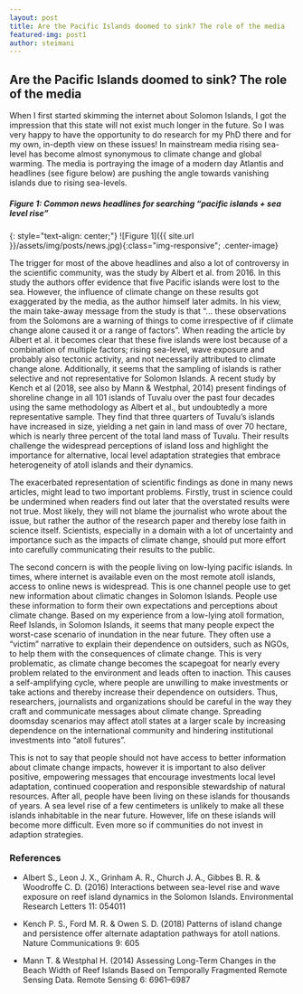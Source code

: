 ```yaml
---
layout: post
title: Are the Pacific Islands doomed to sink? The role of the media
featured-img: post1
author: steimani
---
```


## Are the Pacific Islands doomed to sink? The role of the media

When I first started skimming the internet about Solomon Islands, I got the impression that this state will not exist much longer in the future. So I was very happy to have the opportunity to do research for my PhD there and for my own, in-depth view on these issues!
In mainstream media rising sea-level has become almost synonymous to climate change and global warming. The media is portraying the image of a modern day Atlantis and headlines (see figure below) are pushing the angle towards vanishing islands due to rising sea-levels.

##### Figure 1: Common news headlines for searching “pacific islands + sea level rise”
{: style="text-align: center;"}
![Figure 1]({{ site.url }}/assets/img/posts/news.jpg){:class="img-responsive"; .center-image}

The trigger for most of the above headlines and also a lot of controversy in the scientific community, was the study by Albert et al. from 2016. In this study the authors offer evidence that five Pacific islands were lost to the sea. However, the influence of climate change on these results got exaggerated by the media, as the author himself later admits. In his view, the main take-away message from the study is that “... these observations from the Solomons are a warning of things to come irrespective of if climate change alone caused it or a range of factors”. When reading the article by Albert et al. it becomes clear that these five islands were lost because of a combination of multiple factors; rising sea-level, wave exposure and probably also tectonic activity, and not necessarily attributed to climate change alone. Additionally, it seems that the sampling of islands is rather selective and not representative for Solomon Islands. A recent study by Kench et al (2018, see also by Mann & Westphal, 2014) present findings of shoreline change in all 101 islands of Tuvalu over the past four decades using the same methodology as Albert et al., but undoubtedly a more representative sample. They find that three quarters of Tuvalu’s islands have increased in size, yielding a net gain in land mass of over 70 hectare, which is nearly three percent of the total land mass of Tuvalu. Their results challenge the widespread perceptions of island loss and highlight the importance for alternative, local level adaptation strategies that embrace heterogeneity of atoll islands and their dynamics.

The exacerbated representation of scientific findings as done in many news articles, might lead to two important problems. Firstly, trust in science could be undermined when readers find out later that the overstated results were not true. Most likely, they will not blame the journalist who wrote about the issue, but rather the author of the research paper and thereby lose faith in science itself. Scientists, especially in a domain with a lot of uncertainty and importance such as the impacts of climate change, should put more effort into carefully communicating their results to the public. 

The second concern is with the people living on low-lying pacific islands. In times, where internet is available even on the most remote atoll islands, access to online news is widespread. This is one channel people use to get new information about climatic changes in Solomon Islands.  People use these information to form their own expectations and perceptions about climate change. Based on my experience from a low-lying atoll formation, Reef Islands, in Solomon Islands, it seems that many people expect the worst-case scenario of inundation in the near future. They often use a “victim” narrative to explain their dependence on outsiders, such as NGOs, to help them with the consequences of climate change. This is very problematic, as climate change becomes the scapegoat for nearly every problem related to the environment and leads often to inaction. This causes a self-amplifying cycle, where people are unwilling to make investments or take actions and thereby increase their dependence on outsiders.
Thus, researchers, journalists and organizations should be careful in the way they craft and communicate messages about climate change. Spreading doomsday scenarios may affect atoll states at a larger scale by increasing dependence on the international community and hindering institutional investments into “atoll futures”.

This is not to say that people should not have access to better information about climate change impacts, however it is important to also deliver positive, empowering messages that encourage investments local level adaptation, continued cooperation and responsible stewardship of natural resources. After all, people have been living on these islands for thousands of years. A sea level rise of a few centimeters is unlikely to make all these islands inhabitable in the near future. However, life on these islands will become more difficult. Even more so if communities do not invest in adaption strategies.
### References


- Albert S., Leon J. X., Grinham A. R., Church J. A., Gibbes B. R. & Woodroffe C. D. (2016) Interactions between sea-level rise and wave exposure on reef island dynamics in the Solomon Islands. Environmental Research Letters 11: 054011


- Kench P. S., Ford M. R. & Owen S. D. (2018) Patterns of island change and persistence offer alternate adaptation pathways for atoll nations. Nature Communications 9: 605


- Mann T. & Westphal H. (2014) Assessing Long-Term Changes in the Beach Width of Reef Islands Based on Temporally Fragmented Remote Sensing Data. Remote Sensing 6: 6961–6987


